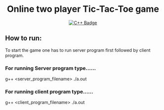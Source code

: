 <h1 align="center">Online two player Tic-Tac-Toe game</h1>

<div align="center">
  
[![C++ Badge](https://img.shields.io/badge/-C++-blue?style=for-the-badge&labelColor=blue&logo=c&logoColor=purple)](#)

</div>

## How to run:
To start the game one has to run server program first followed by client program.

### For running Server program type......
g++ <server_program_filename>
./a.out

### For running client program type......
g++ <client_program_filename>
./a.out
